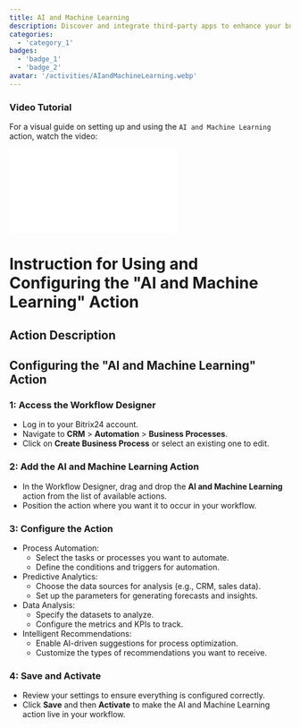 ```yaml
---
title: AI and Machine Learning
description: Discover and integrate third-party apps to enhance your business.
categories: 
  - 'category_1'
badges: 
  - 'badge_1'
  - 'badge_2'
avatar: '/activities/AIandMachineLearning.webp'
---
```

### Video Tutorial

For a visual guide on setting up and using the `AI and Machine Learning` action, watch the video:

<iframe
  class="aspect-video w-full my-6 rounded shadow-md"
  src="//www.youtube.com/embed/OyzJd8BcTfY?feature=oembed&rel=0"
  frameborder="0"
  allow="accelerometer; autoplay; encrypted-media; gyroscope"
  allowfullscreen>
</iframe>

# Instruction for Using and Configuring the "AI and Machine Learning" Action

## Action Description

## **Configuring the "AI and Machine Learning" Action**

### 1: Access the Workflow Designer
- Log in to your Bitrix24 account.
- Navigate to **CRM** > **Automation** > **Business Processes**.
- Click on **Create Business Process** or select an existing one to edit.

### 2: Add the AI and Machine Learning Action
- In the Workflow Designer, drag and drop the **AI and Machine Learning** action from the list of available actions.
- Position the action where you want it to occur in your workflow.

### 3: Configure the Action
- Process Automation:
  - Select the tasks or processes you want to automate.
  - Define the conditions and triggers for automation.
- Predictive Analytics:
  - Choose the data sources for analysis (e.g., CRM, sales data).
  - Set up the parameters for generating forecasts and insights.
- Data Analysis:
  - Specify the datasets to analyze.
  - Configure the metrics and KPIs to track.
- Intelligent Recommendations:
  - Enable AI-driven suggestions for process optimization.
  - Customize the types of recommendations you want to receive.

### 4: Save and Activate
- Review your settings to ensure everything is configured correctly.
- Click **Save** and then **Activate** to make the AI and Machine Learning action live in your workflow. 
